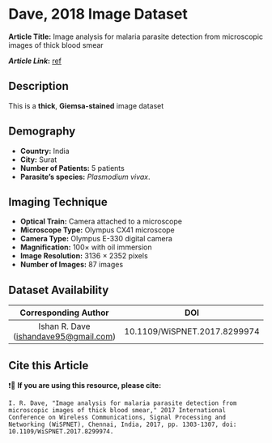 # **Dave, 2018 Image Dataset**  
**Article Title:** Image analysis for malaria parasite detection from microscopic images of thick blood smear

**_Article Link_:** [ref](https://ieeexplore.ieee.org/document/8299974)

## **Description**
This is a **thick**, **Giemsa-stained** image dataset 

## **Demography**
+ **Country:** India
+ **City:** Surat
+ **Number of Patients:** 5 patients
+ **Parasite’s species:** _Plasmodium vivax_.


## **Imaging Technique**
+ **Optical Train:** Camera attached to a microscope
+ **Microscope Type:** Olympus CX41 microscope
+ **Camera Type:** Olympus E-330 digital camera 
+ **Magnification:** 100× with oil immersion
+ **Image Resolution:** 3136 × 2352 pixels
+ **Number of Images:** 87 images


## **Dataset Availability**
|**Corresponding Author**|**DOI**|
|:---:|:---:|
|Ishan R. Dave (ishandave95@gmail.com)| 10.1109/WiSPNET.2017.8299974|


## **Cite this Article**
❗🛑 **If you are using this resource, please cite:** 
```
I. R. Dave, "Image analysis for malaria parasite detection from microscopic images of thick blood smear," 2017 International Conference on Wireless Communications, Signal Processing and Networking (WiSPNET), Chennai, India, 2017, pp. 1303-1307, doi: 10.1109/WiSPNET.2017.8299974.
```
